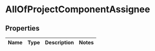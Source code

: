 # AllOfProjectComponentAssignee

## Properties
Name | Type | Description | Notes
------------ | ------------- | ------------- | -------------

